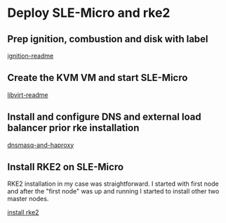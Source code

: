 # Deploy SLE-Micro and rke2

## Prep ignition, combustion and disk with label
[ignition-readme](./sle-micro/ignition/README.md)

## Create the KVM VM and start SLE-Micro
[libvirt-readme](./sle-micro/README.md)

## Install and configure DNS and external load balancer prior rke installation
[dnsmasq-and-haproxy](./haproxy/README.md)

## Install RKE2 on SLE-Micro
RKE2 installation in my case was straightforward. 
I started with first node and after the "first node" was up and running I started to install other two master nodes.

[install rke2](./rke2/README.md)

